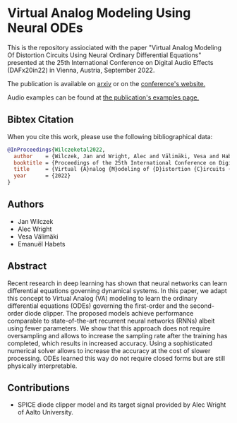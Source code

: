 # Virtual Analog Modeling Using Neural ODEs

This is the repository assiociated with the paper "Virtual Analog Modeling Of Distortion Circuits Using Neural
Ordinary Differential Equations" presented at the 25th International Conference on Digital Audio Effects (DAFx20in22) in Vienna, Austria, September 2022.

The publication is available on [arxiv](https://arxiv.org/abs/2205.01897) or on the [conference's website.](https://dafx2020.mdw.ac.at/proceedings/papers/DAFx20in22_paper_12.pdf)

Audio examples can be found at [the publication's examples page.](https://thewolfsound.com/publications/dafx2022/)

## Bibtex Citation

When you cite this work, please use the following bibliographical data:

```bibtex
@InProceedings{Wilczeketal2022,
  author    = {Wilczek, Jan and Wright, Alec and Välimäki, Vesa and Habets, Emanuël},
  booktitle = {Proceedings of the 25th International Conference on Digital Audio Effects (DAFx20in22), Vienna, Austria, September 2020-22},
  title     = {Virtual {A}nalog {M}odeling of {D}istortion {C}ircuits {U}sing {N}eural {O}rdinary {D}ifferential {E}quations},
  year      = {2022}
}
```

## Authors

* Jan Wilczek
* Alec Wright
* Vesa Välimäki
* Emanuël Habets

## Abstract

Recent research in deep learning has shown that neural networks
can learn differential equations governing dynamical systems. In
this paper, we adapt this concept to Virtual Analog (VA) modeling
to learn the ordinary differential equations (ODEs) governing the
first-order and the second-order diode clipper. The proposed models achieve performance comparable to state-of-the-art recurrent
neural networks (RNNs) albeit using fewer parameters. We show
that this approach does not require oversampling and allows to increase the sampling rate after the training has completed, which results in increased accuracy. Using a sophisticated numerical solver
allows to increase the accuracy at the cost of slower processing.
ODEs learned this way do not require closed forms but are still
physically interpretable.


## Contributions

* SPICE diode clipper model and its target signal provided by Alec Wright of Aalto University.
